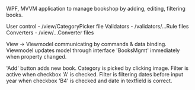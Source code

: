 WPF, MVVM application to manage bookshop by adding, editing, filtering books.

User control - /view/CategoryPicker file
Validators - /validators/...Rule files
Converters - /view/...Converter files

View -> Viewmodel communicating by commands & data binding.
Viewmodel updates model through interface 'BooksMgmt' immediately when property changed.

'Add' button adds new book.
Category is picked by clicking image.
Filter is active when checkbox 'A' is checked.
Filter is filtering dates before input year when checkbox 'B4' is checked and date in textfield is correct.
